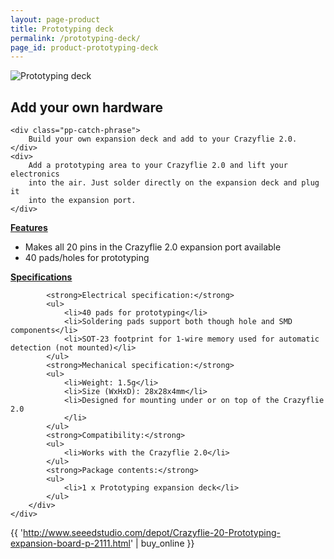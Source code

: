 ```yaml
---
layout: page-product
title: Prototyping deck
permalink: /prototyping-deck/
page_id: product-prototyping-deck
---
```


<img class="pp-main-image-narrow" src="/images/prototyping-deck.png"
     alt="Prototyping deck"/>
<div>
    <h2><i class="fa fa-wrench"></i>Add your own hardware</h2>

    <div class="pp-catch-phrase">
        Build your own expansion deck and add to your Crazyflie 2.0.
    </div>
    <div>
        Add a prototyping area to your Crazyflie 2.0 and lift your electronics
        into the air. Just solder directly on the expansion deck and plug it
        into the expansion port.
    </div>
</div>
<div class="pp-specs">
    <div>
        <a href="#Feat" data-toggle="collapse"><strong>Features</strong></a>
        <div id="Feat" class="collapse">
            <ul>
                <li>Makes all 20 pins in the Crazyflie 2.0 expansion port available</li>
                <li>40 pads/holes for prototyping</li>
            </ul>
        </div>
    </div>
    <div>
        <a href="#Spec" data-toggle="collapse"><strong>Specifications</strong></a>
        <div id="Spec" class="collapse" style="text-align: left;">

            <strong>Electrical specification:</strong>
            <ul>
                <li>40 pads for prototyping</li>
                <li>Soldering pads support both though hole and SMD components</li>
                <li>SOT-23 footprint for 1-wire memory used for automatic detection (not mounted)</li>
            </ul>
            <strong>Mechanical specification:</strong>
            <ul>
                <li>Weight: 1.5g</li>
                <li>Size (WxHxD): 28x28x4mm</li>
                <li>Designed for mounting under or on top of the Crazyflie 2.0
                </li>
            </ul>
            <strong>Compatibility:</strong>
            <ul>
                <li>Works with the Crazyflie 2.0</li>
            </ul>
            <strong>Package contents:</strong>
            <ul>
                <li>1 x Prototyping expansion deck</li>
            </ul>
        </div>
    </div>
</div>

{{ 'http://www.seeedstudio.com/depot/Crazyflie-20-Prototyping-expansion-board-p-2111.html' | buy_online }}
